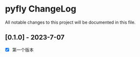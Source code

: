 # pyfly ChangeLog

All notable changes to this project will be documented in this file.

## [0.1.0] - 2023-7-07
- [x] 第一个版本
